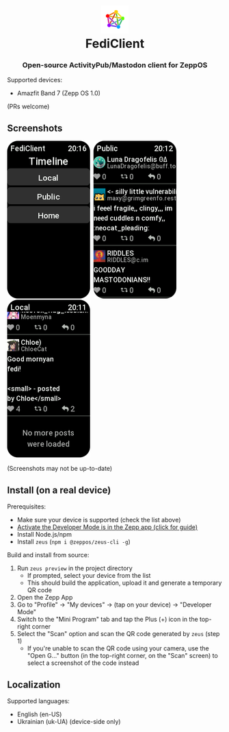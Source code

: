 <h1 align="center">
  <img src="./assets/194x368-amazfit-band-7/icon.png">
  <br>
  FediClient
</h1>
<h3 align="center">
  Open-source ActivityPub/Mastodon client for ZeppOS
</h3>

Supported devices:
<ul>
  <li>Amazfit Band 7 (Zepp OS 1.0)</li>
</ul>
(PRs welcome)

<!-- <h6>*Currently, only Amazfit Band 7 is officially supported, PRs welcome.</h6> -->
<h2>Screenshots</h2>
<span>
  <img src=".assets/zepp_screenshot_1717273008093.png"><!--
-->&nbsp;&nbsp;<!--
--><img src=".assets/zepp_screenshot_1717272801057.png"><!--
-->&nbsp;&nbsp;<!--
--><img src=".assets/zepp_screenshot_1717272729052.png">
</span>
<p>
(Screenshots may not be up-to-date)
</p>

<h2>Install (on a real device)</h2>

Prerequisites:
<ul>
  <li>Make sure your device is supported (check the list above)</li>
  <li><a href="https://docs.zepp.com/docs/1.0/guides/tools/zepp-app/#developer-mode-opening-method">Activate the Developer Mode is in the Zepp app (click for guide)</a></li>
  <li>Install Node.js/npm</li>
  <li>Install <code>zeus</code> (<code>npm i @zeppos/zeus-cli -g</code>)</li>
</ul>

Build and install from source:
<ol>
  <!-- <li>
    (Optional) Some options can only be changed at compile-time, check/modify <code>configuration.js</code> as needed
  </li> -->
  <li>
    Run <code>zeus preview</code> in the project directory
    <ul>
      <li>
        If prompted, select your device from the list
      </li>
      <li>
        This should build the application, upload it and generate a temporary QR code
      </li>
    </ul>
  </li>
  <li>
    Open the Zepp App
  </li>
  <li>
    Go to "Profile" -> "My devices" -> (tap on your device) -> "Developer Mode"
  </li>
  <li>
    Switch to the "Mini Program" tab and tap the Plus (+) icon in the top-right corner
  </li>
  <li>
    Select the "Scan" option and scan the QR code generated by <code>zeus</code> (step 1)
    <ul>
      <li>If you're unable to scan the QR code using your camera, use the "Open G..." button (in the top-right corner, on the "Scan" screen) to select a screenshot of the code instead</li>
    </ul>
  </li>
</ol>

<!-- <h2>Usage</h2>

(Optional) Select instance/Authentication: -->

<h2>Localization</h2>

Supported languages:
<ul>
  <li>English (en-US)</li>
  <li>Ukrainian (uk-UA) (device-side only)</li>
</ul>
